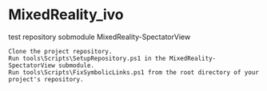 # MixedReality_ivo
test repository sobmodule MixedReality-SpectatorView

    Clone the project repository.
    Run tools\Scripts\SetupRepository.ps1 in the MixedReality-SpectatorView submodule.
    Run tools\Scripts\FixSymbolicLinks.ps1 from the root directory of your project's repository.
